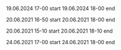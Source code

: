 19.06.2024 17-00 start
19.06.2024 18-00 end

20.06.2021 16-50 start
20.06.2021 18-00 end

20.06.2021 15-10 start
20.06.2021 18-10 end

24.06.2021 17-00 start
24.06.2021 18-00 end